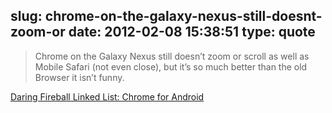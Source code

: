 slug: chrome-on-the-galaxy-nexus-still-doesnt-zoom-or
date: 2012-02-08 15:38:51
type: quote
---

> Chrome on the Galaxy Nexus still doesn’t zoom or scroll as well as Mobile Safari (not even close), but it’s so much better than the old Browser it isn’t funny.

[Daring Fireball Linked List: Chrome for Android](http://daringfireball.net/linked/2012/02/07/chrome-andoid)
